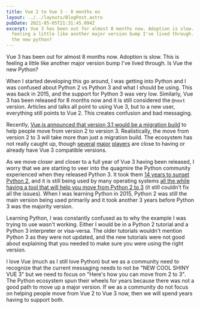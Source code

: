 ```yaml
---
title: Vue 2 to Vue 3 - 8 months on
layout: ../../layouts/BlogPost.astro
pubDate: 2021-05-05T21:31:45.094Z
excerpt: Vue 3 has been out for almost 8 months now. Adoption is slow. This is
  feeling a little like another major version bump I've lived through. Is Vue
  the new python?
---
```

Vue 3 has been out for almost 8 months now. Adoption is slow. This is feeling a little like another major version bump I've lived through. Is Vue the new Python?

When I started developing this go around, I was getting into Python and I was confused about Python 2 vs Python 3 and what I should be using. This was back in 2015, and the support for Python 3 was very low. Similarly, Vue 3 has been released for 8 months now and it is still considered the `@next` version. Articles and talks all point to using Vue 3, but to a new user, everything still points to Vue 2. This creates confusion and bad messaging.

Recently, [Vue.js announced that version 3.1 would be a migration build](https://twitter.com/vuejs/status/1388144585600274433) to help people move from version 2 to version 3. Realistically, the move from version 2 to 3 will take more than just a migration build. The ecosystem has not really caught up, though [several](https://twitter.com/Atinux/status/1365324549215186951) [major](https://twitter.com/vuetifyjs/status/1387437816813080581) [players](https://twitter.com/quasarframework/status/1389523264482029573) are close to having or already have Vue 3 compatible versions.

As we move closer and closer to a full year of Vue 3 having been released, I worry that we are starting to veer into the quagmire the Python community experienced when they released Python 3. It took them [14 years to sunset Python 2](https://www.python.org/doc/sunset-python-2/), and it is still being used by many operating systems [all the while having a tool that will help you move from Python 2 to 3](https://docs.python.org/3/library/2to3.html) (it still couldn't fix all the issues). When I was learning Python in 2015, Python 2 was still the main version being used primarily and it took another 3 years before Python 3 was the majority version.

Learning Python, I was constantly confused as to why the example I was trying to use wasn't working. Either I would be in a Python 2 tutorial and a Python 3 interpreter or visa-versa. The older tutorials wouldn't mention Python 3 as they were not updated, and the new tutorials were not good about explaining that you needed to make sure you were using the right version.

I love Vue (much as I still love Python) but we as a community need to recognize that the current messaging needs to not be "NEW COOL SHINY VUE 3" but we need to focus on "Here's how you can move from 2 to 3". The Python ecosystem spun their wheels for years because there was not a good path to move up a major version. If we as a community do not focus on helping people move from Vue 2 to Vue 3 now, then we will spend years having to support both.
